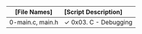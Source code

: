 | [File Names]                                          | [Script Description]                                                                                      |
| ----------------------------------------------------- | :-------------------------------------------------------------------------------------------------------- |
| 0-main.c, main.h                                      |  ✓ 0x03. C - Debugging                                                                                    |

